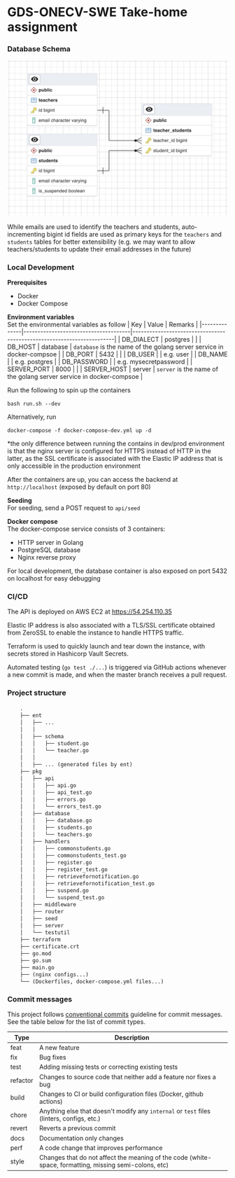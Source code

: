 # GDS-ONECV-SWE Take-home assignment

### Database Schema
![entity relation diagram](erd.jpg)

While emails are used to identify the teachers and students, auto-incrementing bigint id fields are used as primary keys for the `teachers` and `students` tables for better extensibility (e.g. we may want to allow teachers/students to update their email addresses in the future)

### Local Development
**Prerequisites**
- Docker
- Docker Compose

**Environment variables**\
Set the environmental variables as follow
| Key | Value | Remarks |
|--------------|--------------------------------------|-----------------------------------------------------------------------|
| DB_DIALECT | postgres | |
| DB_HOST | database | `database` is the name of the golang server service in docker-compsoe |
| DB_PORT | 5432 | |
| DB_USER | | e.g. user |
| DB_NAME | | e.g. postgres |
| DB_PASSWORD | | e.g. mysecretpassword |
| SERVER_PORT | 8000 | |
| SERVER_HOST | server | `server` is the name of the golang server service in docker-compsoe |

Run the following to spin up the containers
```
bash run.sh --dev
```
Alternatively, run
```
docker-compose -f docker-compose-dev.yml up -d
```

*the only difference between running the contains in dev/prod environment is that the nginx server is configured for HTTPS instead of HTTP in the latter, as the SSL certificate is associated with the Elastic IP address that is only accessible in the production environment

After the containers are up, you can access the backend at `http://localhost` (exposed by default on port 80)

**Seeding**\
For seeding, send a POST request to `api/seed`

**Docker compose**\
The docker-compose service consists of 3 containers:
- HTTP server in Golang
- PostgreSQL database
- Nginx reverse proxy

For local development, the database container is also exposed on port 5432 on localhost for easy debugging

### CI/CD
The API is deployed on AWS EC2 at https://54.254.110.35

Elastic IP address is also associated with a TLS/SSL certificate obtained from ZeroSSL to enable the instance to handle HTTPS traffic.

Terraform is used to quickly launch and tear down the instance, with secrets stored in Hashicorp Vault Secrets.

Automated testing (`go test ./...`) is triggered via GitHub actions whenever a new commit is made, and when the master branch receives a pull request.

### Project structure
```
    .
    ├── ent
    │   ├── ...
    │   │   
    │   ├── schema
    │   │   ├── student.go
    │   │   └── teacher.go
    │   │
    │   ├── ... (generated files by ent)
    ├── pkg
    │   ├── api
    │   │   ├── api.go
    │   │   ├── api_test.go
    │   │   ├── errors.go
    │   │   └── errors_test.go
    │   ├── database
    │   │   ├── database.go
    │   │   ├── students.go
    │   │   └── teachers.go
    │   ├── handlers
    │   │   ├── commonstudents.go
    │   │   ├── commonstudents_test.go
    │   │   ├── register.go
    │   │   ├── register_test.go
    │   │   ├── retrievefornotification.go
    │   │   ├── retrievefornotification_test.go
    │   │   ├── suspend.go
    │   │   └── suspend_test.go
    │   ├── middleware
    │   ├── router 
    │   ├── seed
    │   ├── server
    │   └── testutil
    ├── terraform
    ├── certificate.crt
    ├── go.mod
    ├── go.sum
    ├── main.go
    ├── (nginx configs...)
    └── (Dockerfiles, docker-compose.yml files...)
```

### Commit messages

This project follows [conventional commits](https://www.conventionalcommits.org/en/v1.0.0/) guideline for commit messages. See the table below for the list of commit types.

| Type     | Description                                                                                            |
| -------- | ------------------------------------------------------------------------------------------------------ |
| feat     | A new feature                                                                                          |
| fix      | Bug fixes                                                                                              |
| test     | Adding missing tests or correcting existing tests                                                      |
| refactor | Changes to source code that neither add a feature nor fixes a bug                                      |
| build    | Changes to CI or build configuration files (Docker, github actions)                                    |
| chore    | Anything else that doesn't modify any `internal` or `test` files (linters, configs, etc.)              |
| revert   | Reverts a previous commit                                                                              |
| docs     | Documentation only changes                                                                             |
| perf     | A code change that improves performance                                                                |
| style    | Changes that do not affect the meaning of the code (white-space, formatting, missing semi-colons, etc) |
